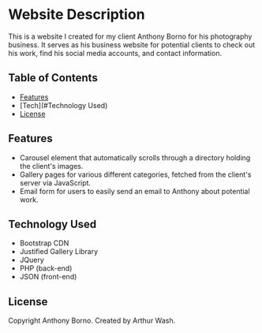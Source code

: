 # Website Description

This is a website I created for my client Anthony Borno for his photography business. It serves as his business website for potential clients to check out his work, find his social media accounts, and contact information.

## Table of Contents

- [Features](#features)
- [Tech](#Technology Used)
- [License](#license)

## Features

- Carousel element that automatically scrolls through a directory holding the client's images.
- Gallery pages for various different categories, fetched from the client's server via JavaScript.
- Email form for users to easily send an email to Anthony about potential work.

## Technology Used
- Bootstrap CDN
- Justified Gallery Library
- JQuery
- PHP (back-end)
- JSON (front-end)

## License

Copyright Anthony Borno.
Created by Arthur Wash.
